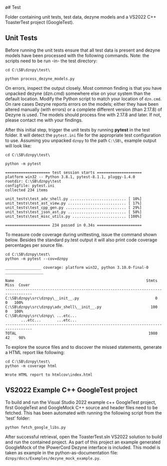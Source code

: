 ø# Test

Folder containing unit tests, test data, dezyne models and a VS2022 C++ ToasterTest project (GoogleTest).

## Unit Tests

Before running the unit tests ensure that all test data is present and dezyne models have been processed with
the following commands. Note: the scripts need to be run -in- the test directory:

    cd C:\SB\dznpy\test\

    python process_dezyne_models.py

On errors, inspect the output closely. Most common finding is that you have unpacked dezyne (dzn.cmd) somewhere
else on your system than the default location. Modify the Python script to match your location of `dzn.cmd`.
On rare cases Dezyne reports errors on the models; either they have been altered manually (with errors) or
a complete different version (than 2.17.8) of Dezyne is used. The models should process fine with 2.17.8 and later.
If not, please contact me with your findings.

After this initial step, trigger the unit tests by running **pytest** in the test folder. It will detect
the `pytest.ini` file for the appropriate test configuration to use. Assuming you unpacked `dznpy` to the path `C:\SB\`,
example output will look like:

    cd C:\SB\dznpy\test\

    python -m pytest

    ==================== test session starts ====================
    platform win32 -- Python 3.8.1, pytest-8.1.1, pluggy-1.4.0
    rootdir: C:\SB\dznpy\test
    configfile: pytest.ini
    collected 234 items
    
    unit_tests\test_adv_shell.py ......................... [ 10%]
    unit_tests\test_ast_view.py .......................... [ 17%]
    unit_tests\test_cpp_gen.py ........................... [ 29%]
    unit_tests\test_json_ast.py .......................... [ 58%]
    unit_tests\test_misc_utils.py ........................ [100%]
    
    ==================== 234 passed in 0.34s ====================

To measure code coverage during unittesting, issue the command shown below. Besides the standard py.test output
it will also print code coverage percentages per source file.

    cd C:\SB\dznpy\test\
    python -m pytest --cov=dznpy

    ________________ coverage: platform win32, python 3.10.0-final-0 _________________
    
    Name                                                           Stmts   Miss  Cover
    ----------------------------------------------------------------------------------
    C:\SB\dznpy\src\dznpy\__init__.py                                  0      0   100%
    C:\SB\dznpy\src\dznpy\adv_shell\__init__.py                      100      0   100%
    C:\SB\dznpy\src\dznpy\ ...etc...
           ...etc...       ...etc...
    ----------------------------------------------------------------------------------
    TOTAL                                                           1980     42    98%

To explore the source files and to discover the missed statements, generate a HTML report like following:

    cd C:\SB\dznpy\test\
    python -m coverage html
    
    Wrote HTML report to htmlcov\index.html


## VS2022 Example C++ GoogleTest project

To build and run the Visual Studio 2022 example c++ GoogleTest project, first GoogleTest and GoogleMock C++ source
and header files need to be fetched. This has been automated with running the following script from the 'test' folder:

    python fetch_google_libs.py

After successful retrieval, open the ToasterTest.sln VS2022 solution to build and run the contained project.
As part of this project an example generated GoogleMock of the IPowerCord Dezyne interface is included.
This model is taken as example in the python-as-documentation file: `dznpy/docs/Examples/dezyne_mock_example.py`.
